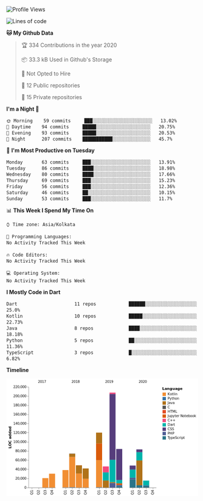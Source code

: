 <!--START_SECTION:waka-->
![Profile Views](http://img.shields.io/badge/Profile%20Views-22-blue)

![Lines of code](https://img.shields.io/badge/From%20Hello%20World%20I%27ve%20Written-1.6%20million%20Lines%20of%20code-blue)

**🐱 My Github Data** 

> 🏆 334 Contributions in the year 2020
 > 
> 📦 33.3 kB Used in Github's Storage 
 > 
> 🚫 Not Opted to Hire
 > 
> 📜 12 Public repositories
 > 
> 🔑 15 Private repositories 

**I'm a Night 🦉** 

```text
🌞 Morning    59 commits     ███░░░░░░░░░░░░░░░░░░░░░░   13.02% 
🌆 Daytime    94 commits     █████░░░░░░░░░░░░░░░░░░░░   20.75% 
🌃 Evening    93 commits     █████░░░░░░░░░░░░░░░░░░░░   20.53% 
🌙 Night      207 commits    ███████████░░░░░░░░░░░░░░   45.7%

```
📅 **I'm Most Productive on Tuesday** 

```text
Monday       63 commits     ███░░░░░░░░░░░░░░░░░░░░░░   13.91% 
Tuesday      86 commits     ████░░░░░░░░░░░░░░░░░░░░░   18.98% 
Wednesday    80 commits     ████░░░░░░░░░░░░░░░░░░░░░   17.66% 
Thursday     69 commits     ███░░░░░░░░░░░░░░░░░░░░░░   15.23% 
Friday       56 commits     ███░░░░░░░░░░░░░░░░░░░░░░   12.36% 
Saturday     46 commits     ██░░░░░░░░░░░░░░░░░░░░░░░   10.15% 
Sunday       53 commits     ███░░░░░░░░░░░░░░░░░░░░░░   11.7%

```


📊 **This Week I Spend My Time On** 

```text
⌚︎ Time zone: Asia/Kolkata

💬 Programming Languages: 
No Activity Tracked This Week

🔥 Code Editors: 
No Activity Tracked This Week

💻 Operating System: 
No Activity Tracked This Week

```

**I Mostly Code in Dart** 

```text
Dart                     11 repos            ██████░░░░░░░░░░░░░░░░░░░   25.0% 
Kotlin                   10 repos            █████░░░░░░░░░░░░░░░░░░░░   22.73% 
Java                     8 repos             ████░░░░░░░░░░░░░░░░░░░░░   18.18% 
Python                   5 repos             ██░░░░░░░░░░░░░░░░░░░░░░░   11.36% 
TypeScript               3 repos             █░░░░░░░░░░░░░░░░░░░░░░░░   6.82%

```


**Timeline**

![Chart not found](https://github.com/prabhatdev/prabhatdev/blob/master/charts/bar_graph.png) 


<!--END_SECTION:waka-->

